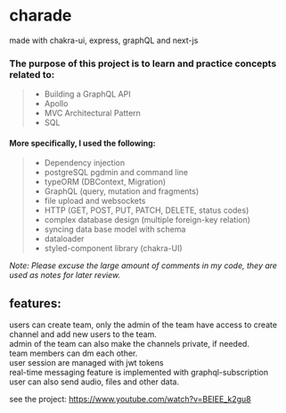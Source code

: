 # charade

made with chakra-ui, express, graphQL and next-js

### The purpose of this project is to learn and practice concepts related to:<br />
> * Building a GraphQL API
> * Apollo
> * MVC Architectural Pattern
> * SQL

#### More specifically, I used the following:
> * Dependency injection
> * postgreSQL pgdmin and command line
> * typeORM (DBContext, Migration)
> * GraphQL (query, mutation and fragments)
> * file upload and websockets
> * HTTP (GET, POST, PUT, PATCH, DELETE, status codes)
> * complex database design (multiple foreign-key relation) 
> * syncing data base model with schema
> * dataloader
> * styled-component library (chakra-UI)  

_Note: Please excuse the large amount of comments in my code, they are used as notes for later review._

## features: <br />
users can create team, only the admin of the team have access to create channel and add new users to the team. <br />
admin of the team can also make the channels private, if needed. <br />
team members can dm each other. <br />
user session are managed with jwt tokens <br />
real-time messaging feature is implemented with graphql-subscription </br>
user can also send audio, files and other data. </br>

see the project: https://www.youtube.com/watch?v=BEIEE_k2gu8
